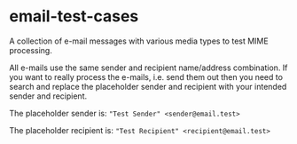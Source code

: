 # email-test-cases 
A collection of e-mail messages with various media types to
test MIME processing.

All e-mails use the same sender and recipient name/address combination. If you
want to really process the e-mails, i.e. send them out then you need to search
and replace the placeholder sender and recipient with your intended sender and
recipient.

The placeholder sender is: `"Test Sender" <sender@email.test>`

The placeholder recipient is: `"Test Recipient" <recipient@email.test>`

